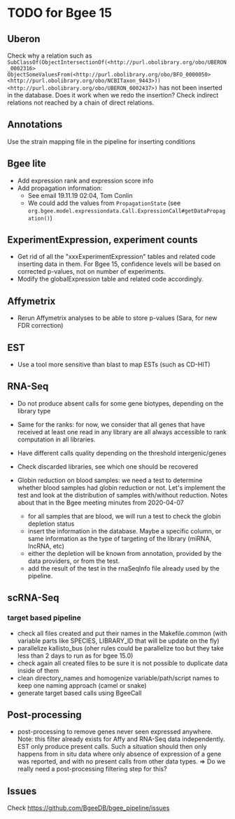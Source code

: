 # TODO for Bgee 15

## Uberon

Check why a relation such as `SubClassOf(ObjectIntersectionOf(<http://purl.obolibrary.org/obo/UBERON_0002316> ObjectSomeValuesFrom(<http://purl.obolibrary.org/obo/BFO_0000050> <http://purl.obolibrary.org/obo/NCBITaxon_9443>)) <http://purl.obolibrary.org/obo/UBERON_0002437>)` has not been inserted in the database. Does it work when we redo the insertion? Check indirect relations not reached by a chain of direct relations.

## Annotations

Use the strain mapping file in the pipeline for inserting conditions

## Bgee lite

* Add expression rank and expression score info
* Add propagation information:
  * See email 19.11.19 02:04, Tom Conlin
  * We could add the values from `PropagationState` (see `org.bgee.model.expressiondata.Call.ExpressionCall#getDataPropagation()`)
  
## ExperimentExpression, experiment counts

* Get rid of all the "xxxExperimentExpression" tables and related code inserting data in them. For Bgee 15, confidence levels will be based on corrected p-values, not on number of experiments.
* Modify the globalExpression table and related code accordingly.

## Affymetrix

* Rerun Affymetrix analyses to be able to store p-values (Sara, for new FDR correction)

## EST

* Use a tool more sensitive than blast to map ESTs (such as CD-HIT)

## RNA-Seq

* Do not produce absent calls for some gene biotypes, depending on the library type
* Same for the ranks: for now, we consider that all genes that have received
  at least one read in any library are all always accessible to rank computation in all libraries.
  
* Have different calls quality depending on the threshold intergenic/genes

* Check discarded libraries, see which one should be recovered

* Globin reduction on blood samples: we need a test to determine whether blood samples
had globin reduction or not. Let's implement the test and look at the distribution
of samples with/without reduction. Notes about that in the Bgee meeting minutes
from 2020-04-07
  * for all samples that are blood, we will run a test to check the globin depletion status
  * insert the information in the database. Maybe a specific column,
  or same information as the type of targeting of the library (miRNA, lncRNA, etc)
  * either the depletion will be known from annotation, provided by the data providers, or from the test.
  * add the result of the test in the rnaSeqInfo file already used by the pipeline.

## scRNA-Seq

### target based pipeline
  * check all files created and put their names in the Makefile.common (with variable parts like SPECIES, 
  LIBRARY_ID that will be update on the fly)
  * parallelize kallisto_bus (oher rules could be parallelize too but they take less than 2 days to run as for bgee 15.0)
  * check again all created files to be sure it is not possible to duplicate data inside of them
  * clean directory_names and homogenize variable/path/script names to keep one naming approach (camel or snake)
  * generate target based calls using BgeeCall

## Post-processing

* post-processing to remove genes never seen expressed anywhere.
Note: this filter already exists for Affy and RNA-Seq data independently. EST only produce present calls.
Such a situation should then only happens from in situ data where only absence of expression of a gene was reported,
and with no present calls from other data types. => Do we really need a post-processing filtering step for this?
  
## Issues

Check https://github.com/BgeeDB/bgee_pipeline/issues
